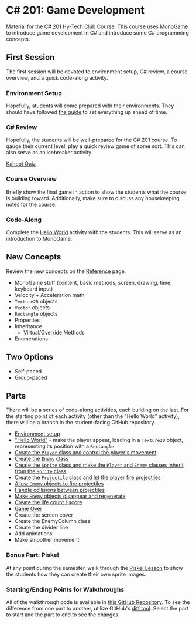 # <span>C# 201:</span> Game Development
Material for the C# 201 Hy-Tech Club Course. This course uses [MonoGame](https://www.monogame.net/) to introduce game development in C# and introduce some C# programming concepts.

## First Session
The first session will be devoted to environment setup, C# review, a course overview, and a quick code-along activity.

### Environment Setup
Hopefully, students will come prepared with their environments. They should have followed [the guide](EnvironmentSetup.md) to set everything up ahead of time.

### <span>C#</span> Review
Hopefully, the students will be well-prepared for the C# 201 course. To gauge their current level, play a quick review game of some sort. This can also serve as an icebreaker activity.

[Kahoot Quiz](https://create.kahoot.it/v2/share/285fd281-8387-4198-bc25-ac0f6cc6b73e)

### Course Overview
Briefly show the final game in action to show the students what the course is building toward. Additionally, make sure to discuss any housekeeping notes for the course.

### Code-Along
Complete the [Hello World](Walkthroughs/Part0HelloWorld.md) activity with the students. This will serve as an introduction to MonoGame.

## New Concepts
Review the new concepts on the [Reference](Reference.md) page.

- MonoGame stuff (content, basic methods, screen, drawing, time, keyboard input)
- Velocity + Acceleration math
- `Texture2D` objects
- `Vector` objects
- `Rectangle` objects
- Properties
- Inheritance
    - Virtual/Override Methods
- Enumerations

## Two Options
- Self-paced
- Group-paced

## Parts
There will be a series of code-along activities, each building on the last. For the starting point of each activity (other than the "Hello World" activity), there will be a branch in the student-facing GitHub repository.

- [Environment setup](EnvironmentSetup.md)
- ["Hello World"](Walkthroughs/Part0HelloWorld.md) - make the player appear, loading in a `Texture2D` object, representing its position with a `Rectangle`
- [Create the `Player` class and control the player's movement](Walkthroughs/Part1PlayerClass.md)
- [Create the `Enemy` class](Walkthroughs/Part2EnemyClass.md)
- [Create the `Sprite` class and make the `Player` and `Enemy` classes inherit from the `Sprite` class](Walkthroughs/Part3SpriteClass.md)
- [Create the `Projectile` class and let the player fire projectiles](Walkthroughs/Part4PlayerProjectiles.md)
- [Allow `Enemy` objects to fire projectiles](Walkthroughs/Part5EnemyProjectiles.md)
- [Handle collisions between projectiles](Walkthroughs/Part6Collisions.md)
- [Make `Enemy` objects disappear and regenerate](Walkthroughs/Part7MultipleEnemies.md)
- [Create the life count / score](Walkthroughs/Part8LifeScore.md)
- [Game Over](Walkthroughs/Part9GameOver.md)
- Create the screen cover
- Create the EnemyColumn class
- Create the divider line
- Add animations
- Make smoother movement

### Bonus Part: Piskel
At any point during the semester, walk through the [Piskel Lesson](PiskelLesson.md) to show the students how they can create their own sprite images.

### Starting/Ending Points for Walkthroughs
All of the walkthrough code is available in [this GitHub Repository](https://github.com/hylandtechoutreach/ArcadeFlyer/). To see the difference from one part to another, utilize GitHub's [diff tool](https://github.com/hylandtechoutreach/ArcadeFlyer/compare/Part1Start...Part2Start). Select the part to start and the part to end to see the changes.